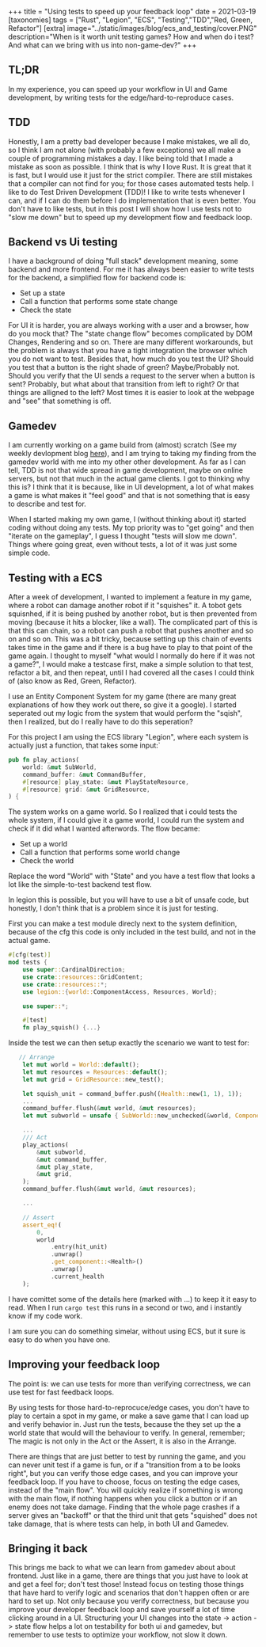 +++
title = "Using tests to speed up your feedback loop"
date = 2021-03-19
[taxonomies]
tags = ["Rust", "Legion", "ECS", "Testing","TDD","Red, Green, Refactor"]
[extra]
image="../static/images/blog/ecs_and_testing/cover.PNG"
description="When is it worth unit testing games? How and when do i test? And what can we bring with us into non-game-dev?"
+++

## TL;DR

In my experience, you can speed up your workflow in UI and Game development, by writing tests for the edge/hard-to-reproduce cases.

## TDD

Honestly, I am a pretty bad developer because I make mistakes, we all do, so I think I am not alone (with probably a few exceptions) we all make a couple of programming mistakes a day.
I like being told that I made a mistake as soon as possible. I think that is why I love Rust. It is great that it is fast, but I would use it just for the strict compiler.
There are still mistakes that a compiler can not find for you; for those cases automated tests help.
I like to do Test Driven Development (TDD)! I like to write tests whenever I can, and if I can do them before I do implementation that is even better. You don't have to like tests, but in this post I will show how I use tests not to "slow me down" but to speed up my development flow and feedback loop.

## Backend vs Ui testing

I have a background of doing "full stack" development meaning, some backend and more frontend. For me it has always been easier to write tests for the backend, a simplified flow for backend code is:

- Set up a state
- Call a function that performs some state change
- Check the state

For UI it is harder, you are always working with a user and a browser, how do you mock that? The "state change flow" becomes complicated by DOM Changes, Rendering and so on. There are many different workarounds, but the problem is always that you have a tight integration the browser which you do not want to test.
Besides that, how much do you test the UI? Should you test that a button is the right shade of green? Maybe/Probably not. Should you verify that the UI sends a request to the server when a button is sent? Probably, but what about that transition from left to right? Or that things are alligned to the left?
Most times it is easier to look at the webpage and "see" that something is off.

## Gamedev

I am currently working on a game build from (almost) scratch (See my weekly devlopment blog [here](@/robotcards/_index.md)), and I am trying to taking my finding from the gamedev world with me into my other other development.
As far as I can tell, TDD is not that wide spread in game development, maybe on online servers, but not that much in the actual game clients.
I got to thinking why this is? I think that it is because, like in UI development, a lot of what makes a game is what makes it "feel good" and that is not something that is easy to describe and test for.

When I started making my own game, I (without thinking about it) started coding without doing any tests. My top priority was to "get going" and then "iterate on the gameplay", I guess I thought "tests will slow me down".
Things where going great, even without tests, a lot of it was just some simple code.

## Testing with a ECS

After a week of development, I wanted to implement a feature in my game, where a robot can damage another robot if it "squishes" it. A tobot gets squisnhed, if it is being pushed by another robot, but is then prevented from moving (because it hits a blocker, like a wall). The complicated part of this is that this can chain, so a robot can push a robot that pushes another and so on and so on.
This was a bit tricky, because setting up this chain of events takes time in the game and if there is a bug have to play to that point of the game again.
I thought to myself "what would I normally do here if it was not a game?", I would make a testcase first, make a simple solution to that test, refactor a bit, and then repeat, until I had covered all the cases I could think of (also know as Red, Green, Refactor).

I use an Entity Component System for my game (there are many great explanations of how they work out there, so give it a google). I started seperated out my logic from the system that would perform the "sqish", then I realized, but do I really have to do this seperation?

For this project I am using the ECS library "Legion", where each system is actually just a function, that takes some input:`

```Rust
pub fn play_actions(
    world: &mut SubWorld,
    command_buffer: &mut CommandBuffer,
    #[resource] play_state: &mut PlayStateResource,
    #[resource] grid: &mut GridResource,
) {
```

The system works on a game world. So I realized that i could tests the whole system, if I could give it a game world, I could run the system and check if it did what I wanted afterwords. The flow became:

- Set up a world
- Call a function that performs some world change
- Check the world

Replace the word "World" with "State" and you have a test flow that looks a lot like the simple-to-test backend test flow.

In legion this is possible, but you will have to use a bit of unsafe code, but honestly, I don't think that is a problem since it is just for testing.

First you can make a test module direcly next to the system definition, because of the cfg this code is only included in the test build, and not in the actual game.

```Rust
#[cfg(test)]
mod tests {
    use super::CardinalDirection;
    use crate::resources::GridContent;
    use crate::resources::*;
    use legion::{world::ComponentAccess, Resources, World};

    use super::*;

    #[test]
    fn play_squish() {...}

```

Inside the test we can then setup exactly the scenario we want to test for:

```Rust
   // Arrange
    let mut world = World::default();
    let mut resources = Resources::default();
    let mut grid = GridResource::new_test();

    let squish_unit = command_buffer.push((Health::new(1, 1), 1));
    ...
    command_buffer.flush(&mut world, &mut resources);
    let mut subworld = unsafe { SubWorld::new_unchecked(&world, ComponentAccess::All, None) };

    ...
    /// Act
    play_actions(
        &mut subworld,
        &mut command_buffer,
        &mut play_state,
        &mut grid,
    );
    command_buffer.flush(&mut world, &mut resources);

    ...

    // Assert
    assert_eq!(
        0,
        world
            .entry(hit_unit)
            .unwrap()
            .get_component::<Health>()
            .unwrap()
            .current_health
    );
```

I have comittet some of the details here (marked with ...) to keep it it easy to read.
When I run `cargo test` this runs in a second or two, and i instantly know if my code work.

I am sure you can do something simelar, without using ECS, but it sure is easy to do when you have one.

## Improving your feedback loop

The point is: we can use tests for more than verifying correctness, we can use test for fast feedback loops.

By using tests for those hard-to-reprocuce/edge cases, you don't have to play to certain a spot in my game, or make a save game that I can load up and verify behavior in. Just run the tests, because the they set up the a world state that would will the behaviour to verify.
In general, remember; The magic is not only in the Act or the Assert, it is also in the Arrange.

There are things that are just better to test by running the game, and you can never unit test if a game is fun, or if a "transition from a to be looks right", but you can verify those edge cases, and you can improve your feedback loop.
If you have to choose, focus on testing the edge cases, instead of the "main flow".
You will quickly realize if something is wrong with the main flow, if nothing happens when you click a button or if an enemy does not take damage.
Finding that the whole page crashes if a server gives an "backoff" or that the third unit that gets "squished" does not take damage, that is where tests can help, in both UI and Gamedev.

## Bringing it back

This brings me back to what we can learn from gamedev about about frontend. Just like in a game, there are things that you just have to look at and get a feel for; don't test those! Instead focus on testing those things that have hard to verify logic and scenarios that don't happen often or are hard to set up.
Not only because you verify correctness, but because you improve your developer feedback loop and save yourself a lot of time clicking around in a UI.
Structuring your UI changes into the state -> action -> state flow helps a lot on testability for both ui and gamedev, but remember to use tests to optimize your workflow, not slow it down.
